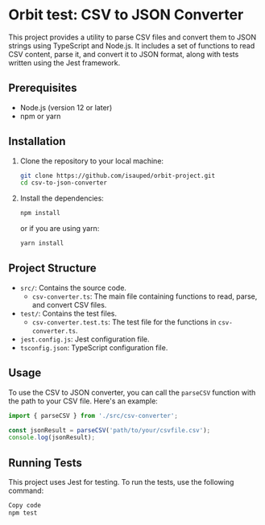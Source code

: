 # Orbit test: CSV to JSON Converter

This project provides a utility to parse CSV files and convert them to JSON strings using TypeScript and Node.js. It includes a set of functions to read CSV content, parse it, and convert it to JSON format, along with tests written using the Jest framework.

## Prerequisites

- Node.js (version 12 or later)
- npm or yarn

## Installation

1. Clone the repository to your local machine:

    ```sh
    git clone https://github.com/isauped/orbit-project.git
    cd csv-to-json-converter
    ```

2. Install the dependencies:

    ```sh
    npm install
    ```

    or if you are using yarn:

    ```sh
    yarn install
    ```

## Project Structure

- `src/`: Contains the source code.
  - `csv-converter.ts`: The main file containing functions to read, parse, and convert CSV files.
- `test/`: Contains the test files.
  - `csv-converter.test.ts`: The test file for the functions in `csv-converter.ts`.
- `jest.config.js`: Jest configuration file.
- `tsconfig.json`: TypeScript configuration file.

## Usage

To use the CSV to JSON converter, you can call the `parseCSV` function with the path to your CSV file. Here's an example:

```typescript
import { parseCSV } from './src/csv-converter';

const jsonResult = parseCSV('path/to/your/csvfile.csv');
console.log(jsonResult);
```

## Running Tests
This project uses Jest for testing. To run the tests, use the following command:

```sh
Copy code
npm test
```